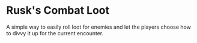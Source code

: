 # Rusk's Combat Loot
A simple way to easily roll loot for enemies and let the players choose how to divvy it up for the current encounter.